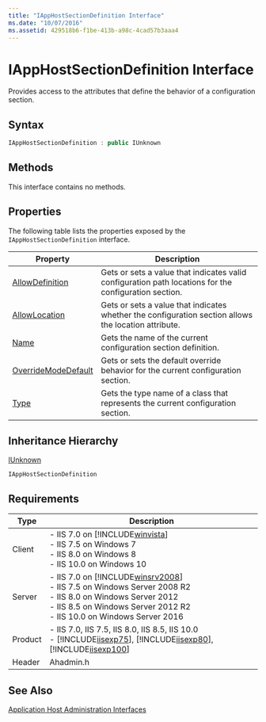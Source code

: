 ```yaml
---
title: "IAppHostSectionDefinition Interface"
ms.date: "10/07/2016"
ms.assetid: 429518b6-f1be-413b-a98c-4cad57b3aaa4
---
```

# IAppHostSectionDefinition Interface
Provides access to the attributes that define the behavior of a configuration section.  
  
## Syntax  
  
```cpp  
IAppHostSectionDefinition : public IUnknown  
```  
  
## Methods  
 This interface contains no methods.  
  
## Properties  
 The following table lists the properties exposed by the `IAppHostSectionDefinition` interface.  
  
|Property|Description|  
|--------------|-----------------|  
|[AllowDefinition](../../web-development-reference\native-code-api-reference/iapphostsectiondefinition-allowdefinition-property.md)|Gets or sets a value that indicates valid configuration path locations for the configuration section.|  
|[AllowLocation](../../web-development-reference\native-code-api-reference/iapphostsectiondefinition-allowlocation-property.md)|Gets or sets a value that indicates whether the configuration section allows the location attribute.|  
|[Name](../../web-development-reference\native-code-api-reference/iapphostsectiondefinition-name-property.md)|Gets the name of the current configuration section definition.|  
|[OverrideModeDefault](../../web-development-reference\native-code-api-reference/iapphostsectiondefinition-overridemodedefault-property.md)|Gets or sets the default override behavior for the current configuration section.|  
|[Type](../../web-development-reference\native-code-api-reference/iapphostsectiondefinition-type-property.md)|Gets the type name of a class that represents the current configuration section.|  
  
## Inheritance Hierarchy  
 [IUnknown](http://go.microsoft.com/fwlink/?LinkId=55951)  
  
 `IAppHostSectionDefinition`  
  
## Requirements  
  
|Type|Description|  
|----------|-----------------|  
|Client|-   IIS 7.0 on [!INCLUDE[winvista](../../wmi-provider/includes/winvista-md.md)]<br />-   IIS 7.5 on Windows 7<br />-   IIS 8.0 on Windows 8<br />-   IIS 10.0 on Windows 10|  
|Server|-   IIS 7.0 on [!INCLUDE[winsrv2008](../../wmi-provider/includes/winsrv2008-md.md)]<br />-   IIS 7.5 on Windows Server 2008 R2<br />-   IIS 8.0 on Windows Server 2012<br />-   IIS 8.5 on Windows Server 2012 R2<br />-   IIS 10.0 on Windows Server 2016|  
|Product|-   IIS 7.0, IIS 7.5, IIS 8.0, IIS 8.5, IIS 10.0<br />-   [!INCLUDE[iisexp75](../../web-development-reference/native-code-api-reference/includes/iisexp75-md.md)], [!INCLUDE[iisexp80](../../web-development-reference/native-code-api-reference/includes/iisexp80-md.md)], [!INCLUDE[iisexp100](../../web-development-reference/native-code-api-reference/includes/iisexp100-md.md)]|  
|Header|Ahadmin.h|  
  
## See Also  
 [Application Host Administration Interfaces](../../web-development-reference\native-code-api-reference/application-host-administration-interfaces.md)